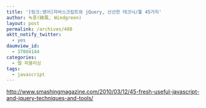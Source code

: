 ```yaml
---
title: '[링크:영어]자바스크립트와 jQuery, 신선한 테크닉/툴 45가지'
author: 녹풍(綠風, Windgreen)
layout: post
permalink: /archives/408
aktt_notify_twitter:
  - yes
daumview_id:
  - 37004144
categories:
  - 웹 퍼블리싱
tags:
  - javascript
---
```

<http://www.smashingmagazine.com/2010/03/12/45-fresh-useful-javascript-and-jquery-techniques-and-tools/>